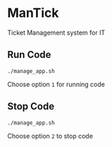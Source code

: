 # ManTick
Ticket Management system for IT

## Run Code

```
./manage_app.sh
```
Choose option `1` for running code

## Stop Code
```
./manage_app.sh
```
Choose option `2` to stop code
